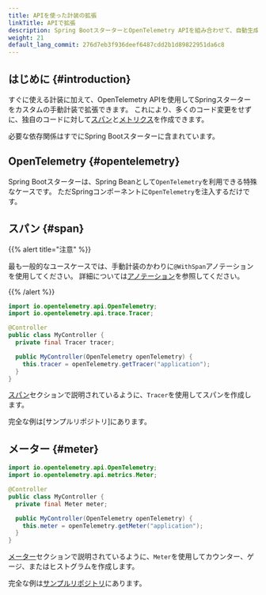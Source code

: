 ```yaml
---
title: APIを使った計装の拡張
linkTitle: APIで拡張
description: Spring BootスターターとOpenTelemetry APIを組み合わせて、自動生成されたテレメトリーをカスタムスパンとメトリクスで拡張する
weight: 21
default_lang_commit: 276d7eb3f936deef6487cdd2b1d89822951da6c8
---
```


## はじめに {#introduction}

すぐに使える計装に加えて、OpenTelemetry APIを使用してSpringスターターをカスタムの手動計装で拡張できます。
これにより、多くのコード変更をせずに、独自のコードに対して[スパン](/docs/concepts/signals/traces/#spans)と[メトリクス](/docs/concepts/signals/metrics)を作成できます。

必要な依存関係はすでにSpring Bootスターターに含まれています。

## OpenTelemetry {#opentelemetry}

Spring Bootスターターは、Spring Beanとして`OpenTelemetry`を利用できる特殊なケースです。
ただSpringコンポーネントに`OpenTelemetry`を注入するだけです。

## スパン {#span}

{{% alert title="注意" %}}

最も一般的なユースケースでは、手動計装のかわりに`@WithSpan`アノテーションを使用してください。
詳細については[アノテーション](../annotations)を参照してください。

{{% /alert %}}

```java
import io.opentelemetry.api.OpenTelemetry;
import io.opentelemetry.api.trace.Tracer;

@Controller
public class MyController {
  private final Tracer tracer;

  public MyController(OpenTelemetry openTelemetry) {
    this.tracer = openTelemetry.getTracer("application");
  }
}
```

[スパン](/docs/languages/java/api/#span)セクションで説明されているように、`Tracer`を使用してスパンを作成します。

完全な例は[サンプルリポジトリ]にあります。

## メーター {#meter}

```java
import io.opentelemetry.api.OpenTelemetry;
import io.opentelemetry.api.metrics.Meter;

@Controller
public class MyController {
  private final Meter meter;

  public MyController(OpenTelemetry openTelemetry) {
    this.meter = openTelemetry.getMeter("application");
  }
}
```

[メーター](/docs/languages/java/api/#meter)セクションで説明されているように、`Meter`を使用してカウンター、ゲージ、またはヒストグラムを作成します。

完全な例は[サンプルリポジトリ][example repository]にあります。

[example repository]: https://github.com/open-telemetry/opentelemetry-java-examples/tree/main/spring-native
